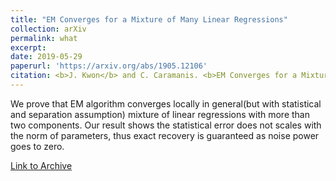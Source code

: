 ```yaml
---
title: "EM Converges for a Mixture of Many Linear Regressions"
collection: arXiv
permalink: what
excerpt: 
date: 2019-05-29
paperurl: 'https://arxiv.org/abs/1905.12106'
citation: <b>J. Kwon</b> and C. Caramanis. <b>EM Converges for a Mixture of Many Linear Regressions</b>, <i>Preprint, under review.</i>
---
```


We prove that EM algorithm converges locally in general(but with statistical and separation assumption) mixture of linear regressions with more than two components. Our result shows the statistical error does not scales with the norm of parameters, thus exact recovery is guaranteed as noise power goes to zero. 

[Link to Archive](https://arxiv.org/abs/1905.12106)
